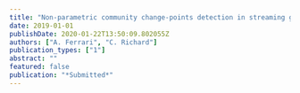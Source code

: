 ```yaml
---
title: "Non-parametric community change-points detection in streaming graph signals"
date: 2019-01-01
publishDate: 2020-01-22T13:50:09.802055Z
authors: ["A. Ferrari", "C. Richard"]
publication_types: ["1"]
abstract: ""
featured: false
publication: "*Submitted*"
---
```



